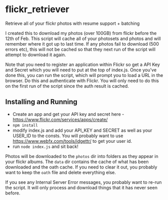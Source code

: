 # flickr_retriever
Retrieve all of your flickr photos with resume support + batching

I created this to download my photos (over 100GB) from flickr before the 12th of Feb. This script will cache all of your photosets and photos and will remember where it got up to last time. If any photos fail to download (500 errors etc), this will not be cached so that they next run of the script will attempt to download it again. 

Note that you need to register an application within Flickr so get a API Key and Secret which you will need to put at the top of index.js. Once you've done this, you can run the script, which will prompt you to load a URL in the browser. Do this and authenticate with Flickr. You will only need to do this on the first run of the script since the auth result is cached. 

## Installing and Running

* Create an app and get your API key and secret here - https://www.flickr.com/services/apps/create/
* ```npm install```
* modify index.js and add your API_KEY and SECRET as well as your USER_ID to the consts. You will probably want to use https://www.webfx.com/tools/idgettr/ to get your user id. 
* run ```node index.js``` and sit back!

Photos will be downloaded to the ```photos``` dir into folders as they appear in your flickr albums. The ```data``` dir contains the cache of what has been downloaded and the oath cache. If you need to clear it out, you probably want to keep the ```oath``` file and delete everything else.

If you see any Internal Server Error messages, you probably want to re-run the script. It will only process and download things that it has never seen before. 
